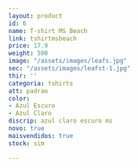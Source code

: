 ```yaml
---
layout: product
id: 6
name: T-shirt MS Beach
link: tshirtmsbeach
price: 17.9
weight: 500
image: "/assets/images/leafs.jpg"
sec: "/assets/images/leafst-1.jpg"
thir: ''
categoria: tshirts
att: padrao
color:
- Azul Escuro
- Azul Claro
discrip: azul claro escuro ms
novo: true
maisvendidos: true
stock: sim

---
```

